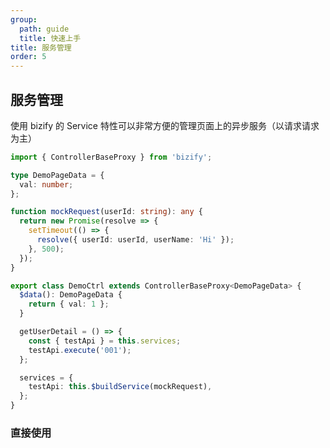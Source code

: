 ```yaml
---
group:
  path: guide
  title: 快速上手
title: 服务管理
order: 5
---
```


## 服务管理

使用 bizify 的 Service 特性可以非常方便的管理页面上的异步服务（以请求请求为主）

```ts
import { ControllerBaseProxy } from 'bizify';

type DemoPageData = {
  val: number;
};

function mockRequest(userId: string): any {
  return new Promise(resolve => {
    setTimeout(() => {
      resolve({ userId: userId, userName: 'Hi' });
    }, 500);
  });
}

export class DemoCtrl extends ControllerBaseProxy<DemoPageData> {
  $data(): DemoPageData {
    return { val: 1 };
  }

  getUserDetail = () => {
    const { testApi } = this.services;
    testApi.execute('001');
  };

  services = {
    testApi: this.$buildService(mockRequest),
  };
}

```

### 直接使用

<code src="./demo1/index.tsx" />

